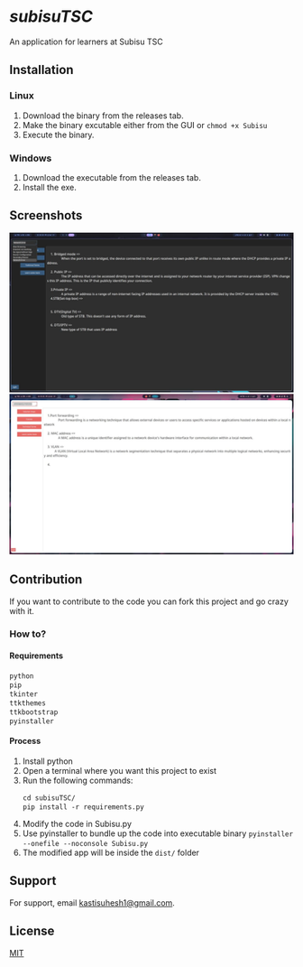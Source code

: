 # _subisuTSC_
An application for learners at Subisu TSC

## Installation
### Linux
1. Download the binary from the releases tab.
2. Make the binary excutable either from the GUI or `chmod +x Subisu`
3. Execute the binary.

### Windows
1. Download the executable from the releases tab.
2. Install the exe.

## Screenshots

![Dark mode](./howdoilook/dark.jpg)
![Light mode](./howdoilook/light.jpg)


## Contribution
If you want to contribute to the code you can fork this project and go crazy with it.

### How to?
#### Requirements
```
python
pip
tkinter
ttkthemes
ttkbootstrap
pyinstaller
```

#### Process
1. Install python
2. Open a terminal where you want this project to exist
3. Run the following commands:
   ```
   cd subisuTSC/
   pip install -r requirements.py
   ```
4. Modify the code in Subisu.py
5. Use pyinstaller to  bundle up the code into executable binary
   `pyinstaller --onefile --noconsole Subisu.py`
6. The modified app will be inside the `dist/` folder

## Support

For support, email kastisuhesh1@gmail.com.


## License

[MIT](https://choosealicense.com/licenses/mit/)

